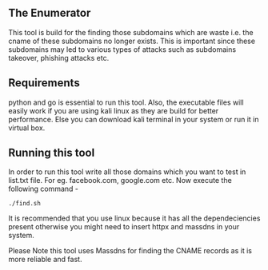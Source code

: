 ## The Enumerator
This tool is build for the finding those subdomains which are waste i.e. the cname of these subdomains no longer exists. This is important since these subdomains may led to various types of attacks such as subdomains takeover, phishing attacks etc.

## Requirements
python and go is essential to run this tool. Also, the executable files will easily work if you are using kali linux as they are build for better performance. Else you can download kali terminal in your system or run it in virtual box. 

## Running this tool
In order to run this tool write all those domains which you want to test in list.txt file. For eg. facebook.com, google.com etc. 
Now execute the following command -
```
./find.sh
```

It is recommended that you use linux because it has all the dependeciencies present otherwise you might need to insert httpx and massdns in your system.

Please Note this tool uses Massdns for finding the CNAME records as it is more reliable and fast.